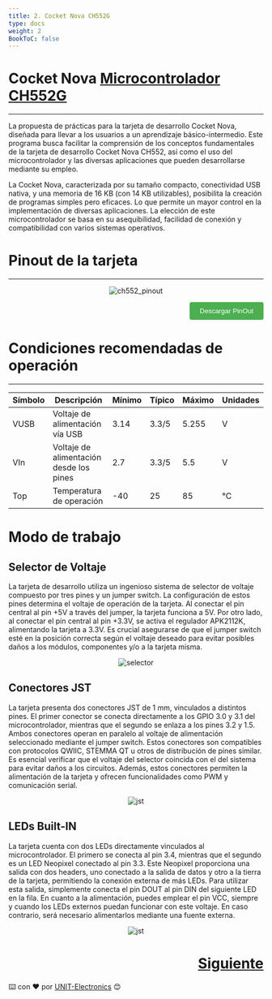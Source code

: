 ```yaml
---
title: 2. Cocket Nova CH552G
type: docs
weight: 2
BookToC: false
---
```

# Cocket Nova [Microcontrolador CH552G]()
---
La propuesta de prácticas para la tarjeta de desarrollo Cocket Nova, diseñada para llevar a los usuarios a un aprendizaje básico-intermedio. Este programa busca facilitar la comprensión de los conceptos fundamentales de la tarjeta de desarrollo Cocket Nova CH552, así como el uso del microcontrolador y las diversas aplicaciones que pueden desarrollarse mediante su empleo.

La Cocket Nova, caracterizada por su tamaño compacto, conectividad USB nativa, y una memoria de 16 KB (con 14 KB utilizables), posibilita la creación de programas simples pero eficaces. Lo que permite un mayor control en la implementación de diversas aplicaciones. La elección de este microcontrolador se basa en su asequibilidad, facilidad de conexión y compatibilidad con varios sistemas operativos.

# Pinout de la tarjeta
---
<p align="center">
    <img src="/docs/2-Microcontrolador_ch552/images/ch552_pinout.jpg" alt="ch552_pinout">
</p>
<div style="text-align: right;">
    <a href="/docs/2-Microcontrolador_ch552/images/ch552_pinout.jpg" download="PinOut_CH552.jpg">
        <button style="background-color: #4CAF50; color: white; padding: 10px 20px; border: none; border-radius: 4px; cursor: pointer;">
            Descargar PinOut
        </button>
    </a>
</div>

# Condiciones recomendadas de operación
---


| Símbolo | Descripción                              | Mínimo | Típico | Máximo | Unidades |
|---------|------------------------------------------|--------|--------|--------|----------|
| VUSB    | Voltaje de alimentación vía USB           | 3.14   | 3.3/5  | 5.255  | V        |
| VIn     | Voltaje de alimentación desde los pines   | 2.7    | 3.3/5  | 5.5    | V        |
| Top     | Temperatura de operación                  | -40    | 25     | 85     | °C       |

# Modo de trabajo 

## Selector de Voltaje

La tarjeta de desarrollo utiliza un ingenioso sistema de selector de voltaje compuesto por tres pines y un jumper switch. La configuración de estos pines determina el voltaje de operación de la tarjeta. Al conectar el pin central al pin +5V a través del jumper, la tarjeta funciona a 5V. Por otro lado, al conectar el pin central al pin +3.3V, se activa el regulador APK2112K, alimentando la tarjeta a 3.3V. Es crucial asegurarse de que el jumper switch esté en la posición correcta según el voltaje deseado para evitar posibles daños a los módulos, componentes y/o a la tarjeta misma.
<p align="center">
    <img src="/docs/2-Microcontrolador_ch552/images/selector.png" alt="selector">
</p>


## Conectores JST

La tarjeta presenta dos conectores JST de 1 mm, vinculados a distintos pines. El primer conector se conecta directamente a los GPIO 3.0 y 3.1 del microcontrolador, mientras que el segundo se enlaza a los pines 3.2 y 1.5. Ambos conectores operan en paralelo al voltaje de alimentación seleccionado mediante el jumper switch. Estos conectores son compatibles con protocolos QWIIC, STEMMA QT u otros de distribución de pines similar. Es esencial verificar que el voltaje del selector coincida con el del sistema para evitar daños a los circuitos. Además, estos conectores permiten la alimentación de la tarjeta y ofrecen funcionalidades como PWM y comunicación serial.
<p align="center">
    <img src="/docs/2-Microcontrolador_ch552/images/jst.png" alt="jst">
</p>

## LEDs Built-IN

La tarjeta cuenta con dos LEDs directamente vinculados al microcontrolador. El primero se conecta al pin 3.4, mientras que el segundo es un LED Neopixel conectado al pin 3.3. Este Neopixel proporciona una salida con dos headers, uno conectado a la salida de datos y otro a la tierra de la tarjeta, permitiendo la conexión externa de más LEDs. Para utilizar esta salida, simplemente conecta el pin DOUT al pin DIN del siguiente LED en la fila. En cuanto a la alimentación, puedes emplear el pin VCC, siempre y cuando los LEDs externos puedan funcionar con este voltaje. En caso contrario, será necesario alimentarlos mediante una fuente externa.

<p align="center">
    <img src="/docs/2-Microcontrolador_ch552/images/neopixel.png" alt="jst">
</p>

<!-- # Continua con el curso [](/) -->

<div style="text-align: right">
    <h1><a href="/docs/3-compilador_mcs51/">Siguiente</a></h>
</div>

⌨️ con ❤️ por [UNIT-Electronics](https://github.com/UNIT-Electronics) 😊